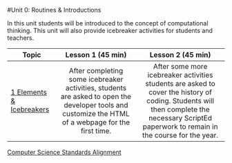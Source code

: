#Unit 0: Routines & Introductions

In this unit students will be introduced to the concept of computational thinking. This unit will also provide icebreaker activities for students and teachers.

| Topic | Lesson 1 (45 min) | Lesson 2 (45 min) | 
|-----|:-------:|:-------:|
| [1 Elements & Icebreakers](lessons/day1)| After completing some icebreaker activities, students are asked to open the developer tools and customize the HTML of a webpage for the first time.| After some more icebreaker activities students are asked to cover the history of coding. Students will then complete the necessary ScriptEd paperwork to remain in the course for the year.|



[Computer Science Standards Alignment](csStandards.md)

